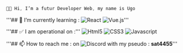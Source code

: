 ```js
👋🏻 Hi, I’m a futur Developer Web, my name is Ugo
```

'''## 🌱 I’m currently learning :
![React](https://img.shields.io/badge/React-20232A?style=for-the-badge&logo=react&logoColor=61DAFB) ![Vue.js](https://img.shields.io/badge/Vue.js-35495E?style=for-the-badge&logo=vuedotjs&logoColor=4FC08D)'''

'''## ✅ I am operational on :'''
![Html5](https://img.shields.io/badge/HTML5-E34F26?style=for-the-badge&logo=html5&logoColor=white) ![CSS3](https://img.shields.io/badge/CSS3-1572B6?style=for-the-badge&logo=css3&logoColor=white) ![Javascript](https://img.shields.io/badge/JavaScript-323330?style=for-the-badge&logo=javascript&logoColor=F7DF1E)
  
'''## 📫 How to reach me :
on ![Discord](https://img.shields.io/badge/Discord-5865F2?style=for-the-badge&logo=discord&logoColor=white) with my pseudo : **sat4455**'''

<!---
Ugz31/Ugz31 is a ✨ special ✨ repository because its `README.md` (this file) appears on your GitHub profile.
You can click the Preview link to take a look at your changes.
--->

